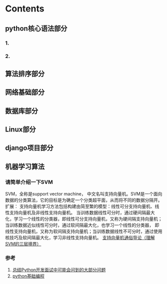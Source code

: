 # **Contents**
## python核心语法部分
### 1.
### 2.


## 算法排序部分

## 网络基础部分

## 数据库部分

## Linux部分

## django项目部分

## 机器学习算法
### 请简单介绍一下SVM
SVM，全称是support vector machine，
中文名叫支持向量机。SVM是一个面向数据的分类算法，它的目标是为确定一个分类超平面，从而将不同的数据分隔开。
扩展：
支持向量机学习方法包括构建由简至繁的模型：线性可分支持向量机、线性支持向量机及非线性支持向量机。
当训练数据线性可分时，通过硬间隔最大化，学习一个线性的分类器，即线性可分支持向量机，又称为硬间隔支持向量机；
当训练数据近似线性可分时，通过软间隔最大化，也学习一个线性的分类器，
即线性支持向量机，又称为软间隔支持向量机；当训练数据线性不可分时，通过使用核技巧及软间隔最大化，学习非线性支持向量机。
[支持向量机通俗导论（理解SVM的三层境界）](https://www.cnblogs.com/v-July-v/archive/2012/06/01/2539022.html)

### 参考
1. [总结Python开发面试中可能会问到的大部分问题](http://mp.weixin.qq.com/s/aRVP-ArvuxXtSvUxbJE7Ww)
2. [python基础编程](https://github.com/taizilongxu/interview_python.git)